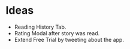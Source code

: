 # Ideas

* Reading History Tab.
* Rating Modal after story was read.
* Extend Free Trial by tweeting about the app.
